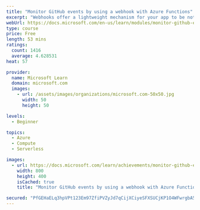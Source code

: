 ```yaml
---
title: "Monitor GitHub events by using a webhook with Azure Functions"
excerpt: "Webhooks offer a lightweight mechanism for your app to be notified by another service when something of interest happens. In this module. you'll learn how to trigger an Azure function with a GitHub webhook and parse the payload for insights."
webUrl: https://docs.microsoft.com/en-us/learn/modules/monitor-github-events-with-a-function-triggered-by-a-webhook/
type: course
price: Free
length: 53 mins
ratings:
  count: 1416
  average: 4.628531
heat: 57

provider:
  name: Microsoft Learn
  domain: microsoft.com
  images:
    - url: /assets/images/organizations/microsoft.com-50x50.jpg
      width: 50
      height: 50

levels:
  - Beginner

topics:
  - Azure
  - Compute
  - Serverless

images:
  - url: https://docs.microsoft.com/learn/achievements/monitor-github-events-with-a-function-triggered-by-a-webhook-social.png
    width: 800
    height: 400
    isCached: true
    title: "Monitor GitHub events by using a webhook with Azure Functions"

secured: "PfGEHaELq3hpVPt123Em97ZfiPVZyJd7qCijXCiyeSFXSUCjKP1O4WFwrgbA5c7koLJ69uOe7aFSYEY4D7myQoC0v97HEocvl4DmGXTAKGwWAWoMTWqukMbiVSgU10oGD+TDtICjHcxAfUZhXggnelH2ECOf49yelfY76yWfNcN59GhO3Fx+X7JeLVUsDsIzeUPo1HXGXBa3qoAidCFQJWMFvnxFJzatjWbaKC++Yo7dAQ9eYqNvjMTrUJ98zcen2+7QbskQN5Yxi8BKOX6Xm9cISgCQkyFNHbzwerYdpGmE6ZUDdwB75tmahFBmcshhhp3aIN4wkEDLlw7UfZxdhnjN2DG20RSTwa7jfBvdSWqvEPSEafhhffdE1ZelEMAl/K1ZOqWAN5zdXjXaEM+XEw==;pYbhydkXcAq2LWtjVaT9xQ=="
---
```


